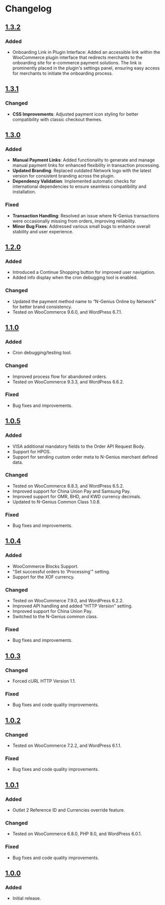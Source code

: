 # Changelog

## [1.3.2](https://github.com/network-international/ngenius-woocommerce-plugin/releases/tag/1.3.2)

### Added

- Onboarding Link in Plugin Interface: Added an accessible link within the WooCommerce plugin interface that redirects merchants to the onboarding site for e-commerce payment solutions. The link is prominently placed in the plugin's settings panel, ensuring easy access for merchants to initiate the onboarding process.

## [1.3.1](https://github.com/network-international/ngenius-woocommerce-plugin/releases/tag/1.3.1)

### Changed
- **CSS Improvements**: Adjusted payment icon styling for better compatibility with classic checkout themes.

## [1.3.0](https://github.com/network-international/ngenius-woocommerce-plugin/releases/tag/1.3.0)

### Added
- **Manual Payment Links**: Added functionality to generate and manage manual payment links for enhanced flexibility in transaction processing.
- **Updated Branding**: Replaced outdated Network logo with the latest version for consistent branding across the plugin.
- **Dependency Validation**: Implemented automatic checks for international dependencies to ensure seamless compatibility and installation.

### Fixed
- **Transaction Handling**: Resolved an issue where N-Genius transactions were occasionally missing from orders, improving reliability.
- **Minor Bug Fixes**: Addressed various small bugs to enhance overall stability and user experience.

## [1.2.0](https://github.com/network-international/ngenius-woocommerce-plugin/releases/tag/1.2.0)

### Added

- Introduced a Continue Shopping button for improved user navigation.
- Added info display when the cron debugging tool is enabled.

### Changed

- Updated the payment method name to “N-Genius Online by Network” for better brand consistency.
- Tested on WooCommerce 9.6.0, and WordPress 6.7.1.

## [1.1.0](https://github.com/network-international/ngenius-woocommerce-plugin/releases/tag/1.1.0)

### Added

- Cron debugging/testing tool.

### Changed

- Improved process flow for abandoned orders.
- Tested on WooCommerce 9.3.3, and WordPress 6.6.2.

### Fixed

- Bug fixes and improvements.

## [1.0.5](https://github.com/network-international/ngenius-woocommerce-plugin/releases/tag/1.0.5)

### Added

- VISA additional mandatory fields to the Order API Request Body.
- Support for HPOS.
- Support for sending custom order meta to N-Genius merchant defined data.

### Changed

- Tested on WooCommerce 8.8.3, and WordPress 6.5.2.
- Improved support for China Union Pay and Samsung Pay.
- Improved support for OMR, BHD, and KWD currency decimals.
- Updated to N-Genius Common Class 1.0.8.

### Fixed

- Bug fixes and improvements.

## [1.0.4](https://github.com/network-international/ngenius-woocommerce-plugin/releases/tag/1.0.4)

### Added

- WooCommerce Blocks Support.
- "Set successful orders to 'Processing'" setting.
- Support for the XOF currency.

### Changed

- Tested on WooCommerce 7.9.0, and WordPress 6.2.2.
- Improved API handling and added "HTTP Version" setting.
- Improved support for China Union Pay.
- Switched to the N-Genius common class.

### Fixed

- Bug fixes and improvements.

## [1.0.3](https://github.com/network-international/ngenius-woocommerce-plugin/releases/tag/1.0.3)

### Changed

- Forced cURL HTTP Version 1.1.

### Fixed

- Bug fixes and code quality improvements.

## [1.0.2](https://github.com/network-international/ngenius-woocommerce-plugin/releases/tag/1.0.2)

### Changed

- Tested on WooCommerce 7.2.2, and WordPress 6.1.1.

### Fixed

- Bug fixes and code quality improvements.

## [1.0.1](https://github.com/network-international/ngenius-woocommerce-plugin/releases/tag/1.0.1)

### Added

- Outlet 2 Reference ID and Currencies override feature.

### Changed

- Tested on WooCommerce 6.8.0, PHP 8.0, and WordPress 6.0.1.

### Fixed

- Bug fixes and code quality improvements.

## [1.0.0](https://github.com/network-international/ngenius-woocommerce-plugin/releases/tag/1.0.0)

### Added

- Initial release.
